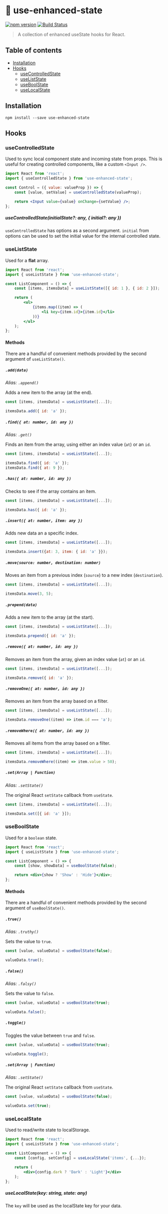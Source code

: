 # 🔄 use-enhanced-state

[![npm version](https://badge.fury.io/js/use-enhanced-state.svg)](https://badge.fury.io/js/use-enhanced-state)
[![Build Status](https://travis-ci.org/ItsJonQ/use-enhanced-state.svg?branch=master)](https://travis-ci.org/ItsJonQ/use-enhanced-state)

> A collection of enhanced useState hooks for React.

## Table of contents

<!-- START doctoc generated TOC please keep comment here to allow auto update -->
<!-- DON'T EDIT THIS SECTION, INSTEAD RE-RUN doctoc TO UPDATE -->

-   [Installation](#installation)
-   [Hooks](#hooks)
    -   [useControlledState](#usecontrolledstate)
    -   [useListState](#useliststate)
    -   [useBoolState](#useboolstate)
    -   [useLocalState](#uselocalstate)

<!-- END doctoc generated TOC please keep comment here to allow auto update -->

## Installation

```
npm install --save use-enhanced-state
```

## Hooks

### useControlledState

Used to sync local component state and incoming state from props. This is useful for creating controlled components, like a custom `<Input />`.

```jsx
import React from 'react';
import { useControlledState } from 'use-enhanced-state';

const Control = ({ value: valueProp }) => {
	const [value, setValue] = useControlledState(valueProp);

	return <Input value={value} onChange={setValue} />;
};
```

##### useControlledState(initialState?: any, { initial?: any })

`useControlledState` has options as a second argument. `initial` from options can be used to set the initial value for the internal controlled state.

### useListState

Used for a **flat** array.

```jsx
import React from 'react';
import { useListState } from 'use-enhanced-state';

const ListComponent = () => {
	const [items, itemsData] = useListState([{ id: 1 }, { id: 2 }]);

	return (
		<ul>
			{items.map((item) => (
				<li key={item.id}>{item.id}</li>
			))}
		</ul>
	);
};
```

#### Methods

There are a handful of convenient methods provided by the second argument of `useListState()`.

##### `.add(data)`

_Alias: `.append()`_

Adds a new item to the array (at the end).

```js
const [items, itemsData] = useListState([...]);

itemsData.add({ id: 'a' });
```

##### `.find({ at: number, id: any })`

_Alias: `.get()`_

Finds an item from the array, using either an index value (`at`) or an `id`.

```js
const [items, itemsData] = useListState([...]);

itemsData.find({ id: 'a' });
itemsData.find({ at: 9 });
```

##### `.has({ at: number, id: any })`

Checks to see if the array contains an item.

```js
const [items, itemsData] = useListState([...]);

itemsData.has({ id: 'a' });
```

##### `.insert({ at: number, item: any })`

Adds new data an a specific index.

```js
const [items, itemsData] = useListState([...]);

itemsData.insert({at: 3, item: { id: 'a' }});
```

##### `.move(source: number, destination: number)`

Moves an item from a previous index (`source`) to a new index (`destination`).

```js
const [items, itemsData] = useListState([...]);

itemsData.move(3, 5);
```

##### `.prepend(data)`

Adds a new item to the array (at the start).

```js
const [items, itemsData] = useListState([...]);

itemsData.prepend({ id: 'a' });
```

##### `.remove({ at: number, id: any })`

Removes an item from the array, given an index value (`at`) or an `id`.

```js
const [items, itemsData] = useListState([...]);

itemsData.remove({ id: 'a' });
```

##### `.removeOne({ at: number, id: any })`

Removes an item from the array based on a filter.

```js
const [items, itemsData] = useListState([...]);

itemsData.removeOne((item) => item.id === 'a');
```

##### `.removeWhere({ at: number, id: any })`

Removes all items from the array based on a filter.

```js
const [items, itemsData] = useListState([...]);

itemsData.removeWhere((item) => item.value > 50);
```

##### `.set(Array | Function)`

_Alias: `.setState()`_

The original React `setState` callback from `useState`.

```js
const [items, itemsData] = useListState([...]);

itemsData.set([{ id: 'a' }]);
```

### useBoolState

Used for a `boolean` state.

```jsx
import React from 'react';
import { useListState } from 'use-enhanced-state';

const ListComponent = () => {
	const [show, showData] = useBoolState(false);

	return <div>{show ? 'Show' : 'Hide'}</div>;
};
```

#### Methods

There are a handful of convenient methods provided by the second argument of `useBoolState()`.

##### `.true()`

_Alias: `.truthy()`_

Sets the value to `true`.

```js
const [value, valueData] = useBoolState(false);

valueData.true();
```

##### `.false()`

_Alias: `.falsy()`_

Sets the value to `false`.

```js
const [value, valueData] = useBoolState(true);

valueData.false();
```

##### `.toggle()`

Toggles the value between `true` and `false`.

```js
const [value, valueData] = useBoolState(true);

valueData.toggle();
```

##### `.set(Array | Function)`

_Alias: `.setState()`_

The original React `setState` callback from `useState`.

```js
const [value, valueData] = useBoolState(false);

valueData.set(true);
```

### useLocalState

Used to read/write state to localStorage.

```jsx
import React from 'react';
import { useListState } from 'use-enhanced-state';

const ListComponent = () => {
	const [config, setConfig] = useLocalState('items', {...});

	return (
		<div>{config.dark ? 'Dark' : 'Light'}</div>
	);
};
```

##### useLocalState(key: string, state: any)

The `key` will be used as the localState key for your data.
